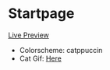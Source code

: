 # Startpage

[Live Preview](https://builtstup1d.github.io/startpage/)

- Colorscheme: catppuccin
- Cat Gif: [Here](https://twitter.com/avogado6/status/1165595520967954432?s=19)


